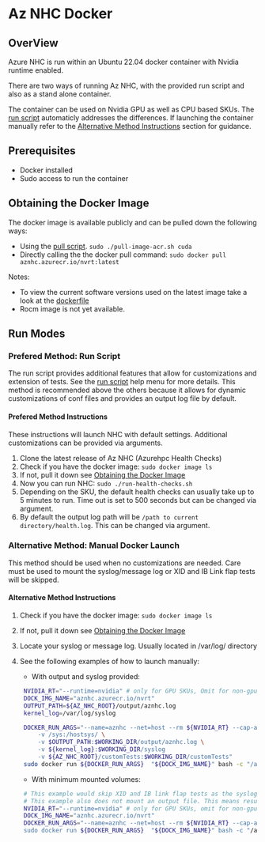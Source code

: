 # Az NHC Docker #

## OverView ##

Azure NHC is run within an Ubuntu 22.04 docker container with Nvidia runtime enabled.

There are two ways of running Az NHC, with the provided run script and also as a stand alone container.

The container can be used on Nvidia GPU as well as CPU based SKUs. The [run script](../run-health-checks.sh) automaticly addresses the differences. If launching the container manually refer to the [Alternative Method Instructions](#alternative-method-instructions) section for guidance.

## Prerequisites ##

- Docker installed
- Sudo access to run the container

## Obtaining the Docker Image ##

The docker image is available publicly and can be pulled down the following ways:

- Using the [pull script](./pull-image-acr.sh). ```sudo ./pull-image-acr.sh cuda```
- Directly calling the the docker pull command: ```sudo docker pull aznhc.azurecr.io/nvrt:latest```

Notes:

- To view the current software versions used on the latest image take a look at the [dockerfile](./azure-nvrt-nhc.dockerfile)
- Rocm image is not yet available.

## Run Modes ##

### Prefered Method: Run Script ###

The run script provides additional features that allow for customizations and extension of tests. See the [run script](../run-health-checks.sh) help menu for more details. This method is recommended above the others because it allows for dynamic customizations  of conf files and provides an output log file by default.

#### Prefered Method Instructions ####

These instructions will launch NHC with default settings. Additional customizations can be provided via arguments.

1. Clone the latest release of Az NHC (Azurehpc Health Checks)
2. Check if you have the docker image: ```sudo docker image ls```
3. If not, pull it down see [Obtaining the Docker Image](#obtaining-the-docker-image)
4. Now you can run NHC: ```sudo ./run-health-checks.sh```
5. Depending on the SKU, the default health checks can usually take up to 5 minutes to run. Time out is set to 500 seconds but can be changed via argument.
6. By default the output log path will be ```/path to current directory/health.log```. This can be changed via argument.

### Alternative Method: Manual Docker Launch ###

This method should be used when no customizations are needed. Care must be used to mount the syslog/message log or XID and IB Link flap tests will be skipped.

#### Alternative Method Instructions ####

1. Check if you have the docker image: ```sudo docker image ls```
2. If not, pull it down see [Obtaining the Docker Image](#obtaining-the-docker-image)
3. Locate your syslog or message log. Usually located in /var/log/ directory
4. See the following examples of how to launch manually:
   - With output and syslog provided:

   ```bash
    NVIDIA_RT="--runtime=nvidia" # only for GPU SKUs, Omit for non-gpu
    DOCK_IMG_NAME="aznhc.azurecr.io/nvrt"
    OUTPUT_PATH=${AZ_NHC_ROOT}/output/aznhc.log
    kernel_log=/var/log/syslog

    DOCKER_RUN_ARGS="--name=aznhc --net=host --rm ${NVIDIA_RT} --cap-add SYS_ADMIN --cap-add=CAP_SYS_NICE --privileged \
        -v /sys:/hostsys/ \
        -v $OUTPUT_PATH:$WORKING_DIR/output/aznhc.log \
        -v ${kernel_log}:$WORKING_DIR/syslog
        -v ${AZ_NHC_ROOT}/customTests:$WORKING_DIR/customTests"
    sudo docker run ${DOCKER_RUN_ARGS}  "${DOCK_IMG_NAME}" bash -c "/azure-nhc/aznhc-entrypoint.sh"
   ```

   - With minimum mounted volumes:

   ```bash
    # This example would skip XID and IB link flap tests as the syslog is not mounted
    # This example also does not mount an output file. This means results will be printed to STDOUT.
    NVIDIA_RT="--runtime=nvidia" # only for GPU SKUs, omit for non-gpu
    DOCK_IMG_NAME="aznhc.azurecr.io/nvrt"
    DOCKER_RUN_ARGS="--name=aznhc --net=host --rm ${NVIDIA_RT} --cap-add SYS_ADMIN --cap-add=CAP_SYS_NICE --privileged -v /sys:/hostsys/
    sudo docker run ${DOCKER_RUN_ARGS}  "${DOCK_IMG_NAME}" bash -c "/azure-nhc/aznhc-entrypoint.sh"
   ```
